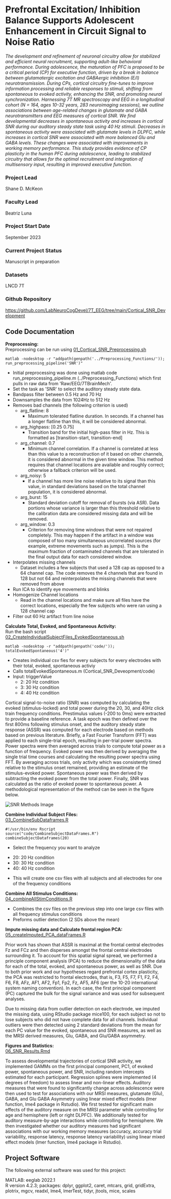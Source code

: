 <br>
<br>

# Prefrontal Excitation/ Inhibition Balance Supports Adolescent Enhancement in Circuit Signal to Noise Ratio

*The development and refinement of neuronal circuitry allow for stabilized and efficient neural recruitment, supporting adult-like behavioral performance. During adolescence, the maturation of PFC is proposed to be a critical period (CP) for executive function, driven by a break in balance between glutamatergic excitation and GABAergic inhibition (E/I) neurotransmission. During CPs, cortical circuitry fine-tunes to improve information processing and reliable responses to stimuli, shifting from spontaneous to evoked activity, enhancing the SNR, and promoting neural synchronization. Harnessing 7T MR spectroscopy and EEG in a longitudinal cohort (N = 164, ages 10-32 years, 283 neuroimaging sessions), we outline associations between age-related changes in glutamate and GABA neurotransmitters and EEG measures of cortical SNR. We find developmental decreases in spontaneous activity and increases in cortical SNR during our auditory steady state task using 40 Hz stimuli. Decreases in spontaneous activity were associated with glutamate levels in DLPFC, while increases in cortical SNR were associated with more balanced Glu and GABA levels. These changes were associated with improvements in working memory performance. This study provides evidence of CP plasticity in the human PFC during adolescence, leading to stabilized circuitry that allows for the optimal recruitment and integration of multisensory input, resulting in improved executive function.*


### Project Lead
Shane D. McKeon

### Faculty Lead
Beatriz Luna 

### Project Start Date
September 2023

### Current Project Status
Manuscript in preparation

### Datasets
LNCD 7T

### Github Repository
<https://github.com/LabNeuroCogDevel/7T_EEG/tree/main/Cortical_SNR_Development>

## Code Documentation
**Preprocessing:**
<br>
Preprocessing can be run using [01_Cortical_SNR_Preprocessing.sh](/LabNeuroCogDevel/7T_EEG/blob/main/Cortical_SNR_Development/01_Cortical_SNR_Preprocessing.sh)
<br>

  ```matlab -nodesktop -r "addpath(genpath('../Preprocessing_Functions/')); run_preprocessing_pipeline('SNR')" ```
  
* Initial preprocessing was done using matlab code run_preprocessing_pipeline.m (../Preprocessing_Functions) which first pulls in raw data from 'Raw/EEG/7TBrainMech'.
* Set the task as 'SNR' to select the auditory steady state data.
* Bandpass filter between 0.5 Hz and 70 Hz
* Downsamples the data from 1024Hz to 512 Hz
* Removes bad channels (the following criterion is used)
  - arg_flatline: 8
    - Maximum tolerated flatline duration. In seconds. If a channel has a longer flatline than this, it will be considered abnormal.
  - arg_highpass: [0.25 0.75]
    - Transition band for the initial high-pass filter in Hz. This is formatted as [transition-start, transition-end]
  - arg_channel: 0.7
    - Minimum channel correlation. If a channel is correlated at less than this value to a reconstruction of it based on other channels, it is considered abnormal in the given time window. This method requires that channel locations are available and roughly correct; otherwise a fallback criterion will be used.
  - arg_noisy: 5
    - If a channel has more line noise relative to its signal than this value, in standard deviations based on the total channel population, it is considered abnormal.
  - arg_burst: 15
    - Standard deviation cutoff for removal of bursts (via ASR). Data portions whose variance is larger than this threshold relative to the calibration data are considered missing data and will be removed. 
  - arg_window: 0.3
    - Criterion for removing time windows that were not repaired completely. This may happen if the artifact in a window was composed of too many simultaneous uncorrelated sources (for example, extreme movements such as jumps). This is the maximum fraction of contaminated channels that are tolerated in the final output data for each considered window.
* Interpolates missing channels
  - Dataset includes a few subjects that used a 128 cap as opposed to a 64 channel cap. The code removes the 4 channels that are found in 128 but not 64 and reinterpolates the missing channels that were removed from above
* Run ICA to identify eye movements and blinks
* Homogenize Channel locations
  - Read in the channel locations and make sure all files have the correct locations, especially the few subjects who were ran using a 128 channel cap
* Filter out 60 Hz artifact from line noise

**Calculate Total, Evoked, and Spontaneous Activity:**
<br>
Run the bash script [02_CreateIndividualSubjectFiles_EvokedSpontaneous.sh](https://github.com/LabNeuroCogDevel/7T_EEG/blob/main/Cortical_SNR_Development/02_CreateIndividualSubjectFiles_EvokedSpontaneous.sh)

```matlab -nodesktop -r "addpath(genpath('code/')); totalEvokedSpontaneous('4')"```

* Creates individual csv fies for every subjects for every electrodes with their total, evoked, spontaneous activiy
* Calls totalEvokedSpontaneous.m (Cortical_SNR_Deveopment/code)
* Input: triggerValue
  - 2: 20 Hz condition
  - 3: 30 Hz condition
  - 4: 40 Hz condition
 
Cortical signal-to-noise ratio (SNR) was computed by calculating the evoked (stimulus-locked) and total power during the 20, 30, and 40Hz click train frequency conditions. Prestimulus values (-200 to 0ms) were extracted to provide a baseline reference. A task epoch was then defined over the first 800ms following stimulus onset, and the auditory steady state response (ASSR) was computed for each electrode based on methods based on previous literature. Briefly, a Fast Fourier Transform (FFT) was applied to each single-trial epoch, resulting in per-trial power spectra. Power spectra were then averaged across trials to compute total power as a function of frequency. Evoked power was then derived by averaging the single trial time courses and calculating the resulting power spectra using FFT. By averaging across trials, only activity which was consistently timed relative to the stimulus onset remained, providing an estimate of the stimulus-evoked power. Spontaneous power was then derived by subtracting the evoked power from the total power. Finally, SNR was calculated as the ratio of evoked power to spontaneous power. A methodological representation of the method can be seen in the figure below.

![SNR Methods Image](./SNR_methods.png "SNR Methods")




 
**Combine Individual Subject Files:**
<br>
[03_CombineSubDataframes.R](https://github.com/LabNeuroCogDevel/7T_EEG/blob/main/Cortical_SNR_Development/03_CombineSubDataframes.R)

```
#!/usr/bin/env Rscript
source("code/CombineSubjectDataFrames.R")
combineSubjectDataframes(20)
```

* Select the frequency you want to analyze
 - 20: 20 Hz condition
 - 30: 30 Hz condition
 - 40: 40 Hz condition
* This will create one csv files with all subjects and all electrodes for one of the frequency conditions

**Combine All Stimulus Conditions:**
<br>
[04_combineAllStimConditions.R](https://github.com/LabNeuroCogDevel/7T_EEG/blob/main/Cortical_SNR_Development/04_combineAllStimConditions.R)

* Combines the csv files on the previous step into one large csv files with all frequency stimulus conditions
* Preforms outlier detection (2 SDs above the mean)

**Impute missing data and Calculate frontal region PCA:**
<br>
[05_createImputed_PCA_dataFrames.R](https://github.com/LabNeuroCogDevel/7T_EEG/blob/main/Cortical_SNR_Development/05_createImputed_PCA_dataFrames.R)

Prior work has shown that ASSR is maximal at the frontal central electrodes Fz and FCz and then disperses amongst the frontal central electrodes surrounding it. To account for this spatial signal spread, we performed a principle component analysis (PCA) to reduce the dimensionality of the data for each of the total, evoked, and spontaneous power, as well as SNR. Due to both prior work and our hypotheses regard prefrontal cortex plasticity, the PCA was restricted to frontal electrodes, that is, F3, F5, F7, F1, F2, F4, F6, F8, AFz, AF1, AF2, Fp1, Fp2, Fz, AF5, AF6 (per the 10-20 international system naming convention). In each case, the first principal component (PC) captured the bulk for the signal variance and was used for subsequent analyses. 

Due to missing data from outlier detection on each electrode, we imputed the missing data, using RStudio package mice100, for each subject so not to lose subjects who did not have complete data for all channels. Individual outliers were then detected using 2 standard deviations from the mean for each PC value for the evoked, spontaneous and SNR measures, as well as the MRSI derived measures, Glu, GABA, and Glu/GABA asymmetry.



**Figures and Statistics:**
<br>
[06_SNR_Results.Rmd](https://github.com/LabNeuroCogDevel/7T_EEG/blob/main/Cortical_SNR_Development/06_SNR_Results.Rmd)

To assess developmental trajectories of cortical SNR activity, we implemented GAMMs on the first principal component, PC1, of evoked power, spontaneous power, and SNR, including random intercepts estimated for each participant. Regression splines were implemented (4 degrees of freedom) to assess linear and non-linear effects. Auditory measures that were found to significantly change across adolescence were then used to test for associations with our MRSI measures, glutamate (Glu), GABA, and Glu GABA Asymmetry using linear mixed effect models (lmer function, lme4 package in Rstudio). We first tested for significant main effects of the auditory measure on the MRSI parameter while controlling for age and hemisphere (left or right DLPFC). We additionally tested for auditory measure-by-age interactions while controlling for hemisphere. 	We then investigated whether our auditory measures had significant associations with our working memory measures (accuracy, accuracy trial variability, response latency, response latency variability) using linear mixed effect models (lmer function, lme4 package in Rstudio). 

## Project Software 
The following external software was used for this project:

MATLAB: eeglab 2022.1
<br>
R version 4.2.3; packages: dplyr, ggplot2, caret, mtcars, grid, gridExtra, plotrix, mgcv, readxl, lme4, lmerTest, tidyr, jtools, mice, scales

